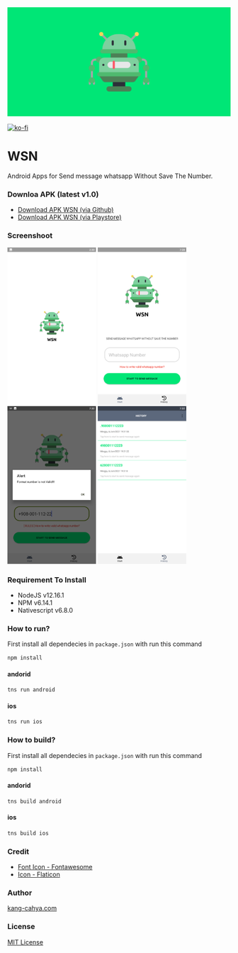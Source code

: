 <link rel="shortcut icon" type="image/x-icon" href="https://raw.githubusercontent.com/dyazincahya/wsn/main/playstore-assets/icon.png">
<img src="https://raw.githubusercontent.com/dyazincahya/wsn/main/playstore-assets/1024%20x%20500.png" width="1080">

[![ko-fi](https://www.ko-fi.com/img/githubbutton_sm.svg)](https://ko-fi.com/K3K02WIPN)
# WSN
Android Apps for Send message whatsapp Without Save The Number.

### Downloa APK (latest v1.0)
- [Download APK WSN (via Github)](https://github.com/dyazincahya/wsn/releases/download/v1.0.1/wsn-v1.0.1.apk)
- [Download APK WSN (via Playstore)](https://play.google.com/store/apps/details?id=com.kang.cahya.wsn)

### Screenshoot
<img src="https://raw.githubusercontent.com/dyazincahya/wsn/main/playstore-assets/screen%20capture/1.png" width="200"> <img src="https://raw.githubusercontent.com/dyazincahya/wsn/main/playstore-assets/screen%20capture/2.png" width="200"> <img src="https://raw.githubusercontent.com/dyazincahya/wsn/main/playstore-assets/screen%20capture/3.png" width="200"> <img src="https://raw.githubusercontent.com/dyazincahya/wsn/main/playstore-assets/screen%20capture/4.png" width="200">

### Requirement To Install
- NodeJS v12.16.1
- NPM v6.14.1
- Nativescript v6.8.0

### How to run?
First install all dependecies in ```package.json``` with run this command
``` bash
npm install
```
#### andorid
``` bash
tns run android
```
#### ios
``` bash
tns run ios
```

### How to build?
First install all dependecies in ```package.json``` with run this command
``` bash
npm install
```
#### andorid
``` bash
tns build android
```
#### ios
``` bash
tns build ios
```

### Credit
- [Font Icon - Fontawesome](https://fontawesome.com/)
- [Icon - Flaticon](https://www.flaticon.com/)

### Author
[kang-cahya.com](https://www.kang-cahya.com/)

### License 
[MIT License](https://github.com/dyazincahya/wsn/blob/main/LICENSE)
